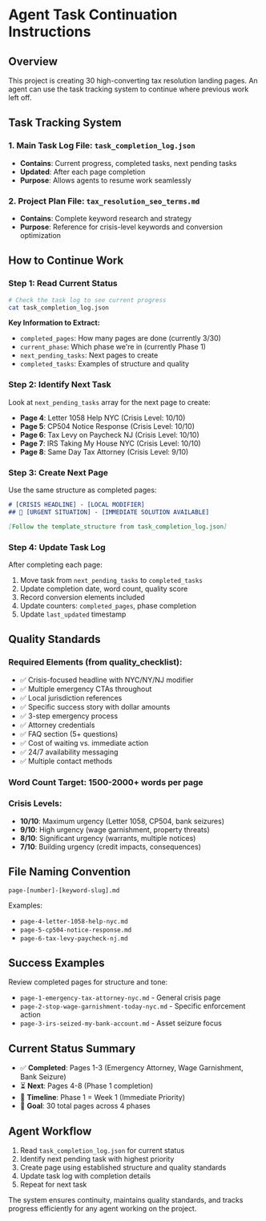 # Agent Task Continuation Instructions

## Overview
This project is creating 30 high-converting tax resolution landing pages. An agent can use the task tracking system to continue where previous work left off.

## Task Tracking System

### 1. Main Task Log File: `task_completion_log.json`
- **Contains**: Current progress, completed tasks, next pending tasks
- **Updated**: After each page completion
- **Purpose**: Allows agents to resume work seamlessly

### 2. Project Plan File: `tax_resolution_seo_terms.md`
- **Contains**: Complete keyword research and strategy
- **Purpose**: Reference for crisis-level keywords and conversion optimization

## How to Continue Work

### Step 1: Read Current Status
```bash
# Check the task log to see current progress
cat task_completion_log.json
```

**Key Information to Extract:**
- `completed_pages`: How many pages are done (currently 3/30)
- `current_phase`: Which phase we're in (currently Phase 1)
- `next_pending_tasks`: Next pages to create
- `completed_tasks`: Examples of structure and quality

### Step 2: Identify Next Task
Look at `next_pending_tasks` array for the next page to create:
- **Page 4**: Letter 1058 Help NYC (Crisis Level: 10/10)
- **Page 5**: CP504 Notice Response (Crisis Level: 10/10)  
- **Page 6**: Tax Levy on Paycheck NJ (Crisis Level: 10/10)
- **Page 7**: IRS Taking My House NYC (Crisis Level: 10/10)
- **Page 8**: Same Day Tax Attorney (Crisis Level: 9/10)

### Step 3: Create Next Page
Use the same structure as completed pages:

```markdown
# [CRISIS HEADLINE] - [LOCAL MODIFIER]
## 🚨 [URGENT SITUATION] - [IMMEDIATE SOLUTION AVAILABLE]

[Follow the template_structure from task_completion_log.json]
```

### Step 4: Update Task Log
After completing each page:
1. Move task from `next_pending_tasks` to `completed_tasks`
2. Update completion date, word count, quality score
3. Record conversion elements included
4. Update counters: `completed_pages`, phase completion
5. Update `last_updated` timestamp

## Quality Standards

### Required Elements (from quality_checklist):
- ✅ Crisis-focused headline with NYC/NY/NJ modifier
- ✅ Multiple emergency CTAs throughout
- ✅ Local jurisdiction references
- ✅ Specific success story with dollar amounts
- ✅ 3-step emergency process
- ✅ Attorney credentials
- ✅ FAQ section (5+ questions)
- ✅ Cost of waiting vs. immediate action
- ✅ 24/7 availability messaging
- ✅ Multiple contact methods

### Word Count Target: 1500-2000+ words per page

### Crisis Levels:
- **10/10**: Maximum urgency (Letter 1058, CP504, bank seizures)
- **9/10**: High urgency (wage garnishment, property threats)
- **8/10**: Significant urgency (warrants, multiple notices)
- **7/10**: Building urgency (credit impacts, consequences)

## File Naming Convention
`page-[number]-[keyword-slug].md`

Examples:
- `page-4-letter-1058-help-nyc.md`
- `page-5-cp504-notice-response.md`
- `page-6-tax-levy-paycheck-nj.md`

## Success Examples
Review completed pages for structure and tone:
- `page-1-emergency-tax-attorney-nyc.md` - General crisis page
- `page-2-stop-wage-garnishment-today-nyc.md` - Specific enforcement action
- `page-3-irs-seized-my-bank-account.md` - Asset seizure focus

## Current Status Summary
- ✅ **Completed**: Pages 1-3 (Emergency Attorney, Wage Garnishment, Bank Seizure)
- ⏳ **Next**: Pages 4-8 (Phase 1 completion)
- 📅 **Timeline**: Phase 1 = Week 1 (Immediate Priority)
- 🎯 **Goal**: 30 total pages across 4 phases

## Agent Workflow
1. Read `task_completion_log.json` for current status
2. Identify next pending task with highest priority
3. Create page using established structure and quality standards
4. Update task log with completion details
5. Repeat for next task

The system ensures continuity, maintains quality standards, and tracks progress efficiently for any agent working on the project.
